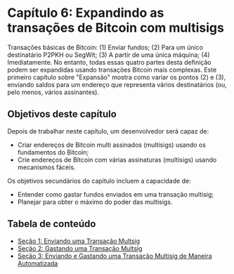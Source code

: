 # Capítulo 6: Expandindo as transações de Bitcoin com multisigs

Transações básicas de Bitcoin: (1) Enviar fundos; (2) Para um único destinatário P2PKH ou SegWit; (3) A partir de uma única máquina; (4) Imediatamente. No entanto, todas essas quatro partes desta definição podem ser expandidas usando transações Bitcoin mais complexas. Este primeiro capítulo sobre "Expansão" mostra como variar os pontos (2) e (3), enviando saldos para um endereço que representa vários destinatários (ou, pelo menos, vários assinantes).

## Objetivos deste capítulo

Depois de trabalhar neste capítulo, um desenvolvedor será capaz de:
   * Criar endereços de Bitcoin multi assinados (multisigs) usando os fundamentos do Bitcoin;
   * Crie endereços de Bitcoin com várias assinaturas (multisigs) usando mecanismos fáceis.

Os objetivos secundários do capítulo incluem a capacidade de:
   * Entender como gastar fundos enviados em uma transação multisig;
   * Planejar para obter o máximo do poder das multisigs.

## Tabela de conteúdo

   * [Seção 1: Enviando uma Transação Multsig](06_1_Sending_a_Transaction_to_a_Multisig.md)
   * [Seção 2: Gastando uma Transação Multsig](06_2_Spending_a_Transaction_to_a_Multisig.md)
   * [Seção 3: Enviando e Gastando uma Transação Multisig de Maneira Automatizada](06_3_Sending_an_Automated_Multisig.md)